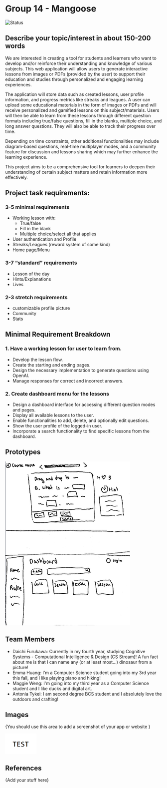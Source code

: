 # Group 14 - Mangoose

![Status](https://github.com/ubc-cpsc455-2024S/project-14_resting_shark/actions/workflows/main.yml/badge.svg)

## Describe your topic/interest in about 150-200 words

We are interested in creating a tool for students and learners who want to develop and/or reinforce their understanding and knowledge of various subjects. This web application will allow users to generate interactive lessons from images or PDFs (provided by the user) to support their education and studies through personalized and engaging learning experiences.

The application will store data such as created lessons, user profile information, and progress metrics like streaks and leagues. A user can upload some educational materials in the form of images or PDFs and will receive personalized and gamified lessons on this subject/materials. Users will then be able to learn from these lessons through different question formats including true/false questions, fill in the blanks, multiple choice, and long answer questions. They will also be able to track their progress over time.

Depending on time constraints, other additional functionalities may include diagram-based questions, real-time multiplayer modes, and a community feature for discussion and lessons sharing which may further enhance the learning experience.

This project aims to be a comprehensive tool for learners to deepen their understanding of certain subject matters and retain information more effectively.

## Project task requirements:
### 3-5 minimal requirements
- Working lesson with:
  - True/false
  - Fill in the blank
  - Multiple choice/select all that applies
- User authentication and Profile
-  Streaks/Leagues (reward system of some kind)
- Home page/Menu
### 3-7 “standard” requirements
- Lesson of the day
- Hints/Explanations
- Lives
### 2-3 stretch requirements
- customizable profile picture
- Community
- Stats

## Minimal Requirement Breakdown

### 1. Have a working lesson for user to learn from.
- Develop the lesson flow.
- Create the starting and ending pages.
- Design the necessary implementation to generate questions using OpenAI.
- Manage responses for correct and incorrect answers.

### 2. Create dashboard menu for the lessons
- Design a dashboard interface for accessing different question modes and pages.
- Display all available lessons to the user.
- Enable functionalities to add, delete, and optionally edit questions.
- Show the user profile of the logged-in user.
- Incorporate a search functionality to find specific lessons from the dashboard.

## Prototypes
<img src="images/prototype.jpg" width="400px">



## Team Members

- Daichi Furukawa: Currently in my fourth year, studying Cognitive Systems - Computational Intelligence & Design (CS Stream)! A fun fact about me is that I can name any (or at least most...) dinosaur from a picture!
- Emma Huang: I'm a Computer Science student going into my 3rd year this fall, and I like playing piano and hiking!
- Maggie Weng: I'm going into my third year as a Computer Science student and I like ducks and digital art.
- Antonia Tykei: I am second degree BCS student and I absolutely love the outdoors and crafting!

## Images

{You should use this area to add a screenshot of your app or website }

<img src ="images/test.png" width="100px">

## References

{Add your stuff here}




